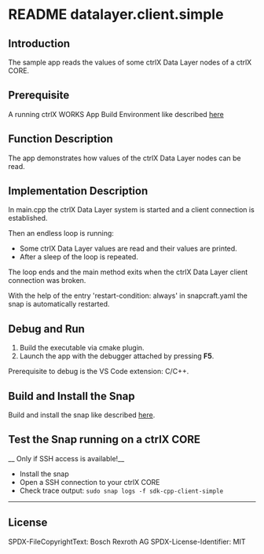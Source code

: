 # README datalayer.client.simple

## Introduction

The sample app reads the values of some ctrlX Data Layer nodes of a ctrlX CORE.

## Prerequisite

A running ctrlX WORKS App Build Environment like described [here](https://boschrexroth.github.io/ctrlx-automation-sdk/setup_qemu_ctrlx_works.html)

## Function Description

The app demonstrates how values of the ctrlX Data Layer nodes can be read.

## Implementation Description

In main.cpp the ctrlX Data Layer system is started and a client connection is established.

Then an endless loop is running:

* Some ctrlX Data Layer values are read and their values are printed.
* After a sleep of the loop is repeated.

The loop ends and the main method exits when the ctrlX Data Layer client connection was broken.

With the help of the entry 'restart-condition: always' in snapcraft.yaml the snap is automatically restarted.

## Debug and Run

1. Build the executable via cmake plugin.
2. Launch the app with the debugger attached by pressing __F5__.

Prerequisite to debug is the VS Code extension: C/C++.

## Build and Install the Snap

Build and install the snap like described [here](../README.md).

## Test the Snap running on a ctrlX CORE

__ Only if SSH access is available!__

* Install the snap
* Open a SSH connection to your ctrlX CORE
* Check trace output: `sudo snap logs -f sdk-cpp-client-simple`

___

## License

SPDX-FileCopyrightText: Bosch Rexroth AG
SPDX-License-Identifier: MIT

